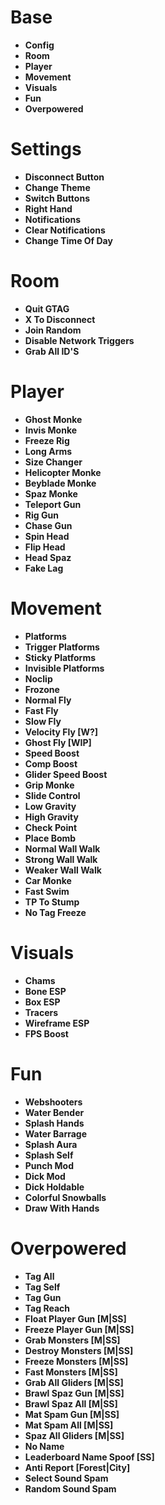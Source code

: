 # Base
- **Config**
- **Room**
- **Player**
- **Movement**
- **Visuals**
- **Fun**
- **Overpowered**

# Settings
- **Disconnect Button**
- **Change Theme**
- **Switch Buttons**
- **Right Hand**
- **Notifications**
- **Clear Notifications**
- **Change Time Of Day**

# Room
- **Quit GTAG**
- **X To Disconnect**
- **Join Random**
- **Disable Network Triggers**
- **Grab All ID'S**

# Player
- **Ghost Monke**
- **Invis Monke**
- **Freeze Rig**
- **Long Arms**
- **Size Changer**
- **Helicopter Monke**
- **Beyblade Monke**
- **Spaz Monke**
- **Teleport Gun**
- **Rig Gun**
- **Chase Gun**
- **Spin Head**
- **Flip Head**
- **Head Spaz**
- **Fake Lag**

# Movement
- **Platforms**
- **Trigger Platforms**
- **Sticky Platforms**
- **Invisible Platforms**
- **Noclip**
- **Frozone**
- **Normal Fly**
- **Fast Fly**
- **Slow Fly**
- **Velocity Fly [W?]**
- **Ghost Fly [WIP]**
- **Speed Boost**
- **Comp Boost**
- **Glider Speed Boost**
- **Grip Monke**
- **Slide Control**
- **Low Gravity**
- **High Gravity**
- **Check Point**
- **Place Bomb**
- **Normal Wall Walk**
- **Strong Wall Walk**
- **Weaker Wall Walk**
- **Car Monke**
- **Fast Swim**
- **TP To Stump**
- **No Tag Freeze**

# Visuals
- **Chams**
- **Bone ESP**
- **Box ESP**
- **Tracers**
- **Wireframe ESP**
- **FPS Boost**

# Fun
- **Webshooters**
- **Water Bender**
- **Splash Hands**
- **Water Barrage**
- **Splash Aura**
- **Splash Self**
- **Punch Mod**
- **Dick Mod**
- **Dick Holdable**
- **Colorful Snowballs**
- **Draw With Hands**

# Overpowered
- **Tag All**
- **Tag Self**
- **Tag Gun**
- **Tag Reach**
- **Float Player Gun [M|SS]**
- **Freeze Player Gun [M|SS]**
- **Grab Monsters [M|SS]**
- **Destroy Monsters [M|SS]**
- **Freeze Monsters [M|SS]**
- **Fast Monsters [M|SS]**
- **Grab All Gliders [M|SS]**
- **Brawl Spaz Gun [M|SS]**
- **Brawl Spaz All [M|SS]**
- **Mat Spam Gun [M|SS]**
- **Mat Spam All [M|SS]**
- **Spaz All Gliders [M|SS]**
- **No Name**
- **Leaderboard Name Spoof [SS]**
- **Anti Report [Forest|City]**
- **Select Sound Spam**
- **Random Sound Spam**
